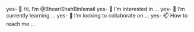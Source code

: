 yes- 👋 Hi, I’m @BhoariShahBinIsmail
yes- 👀 I’m interested in ...
yes- 🌱 I’m currently learning ...
yes- 💞️ I’m looking to collaborate on ...
yes- 📫 How to reach me ...

<!---
BhoariShahBinIsmail/BhoariShahBinIsmail is a ✨ special ✨ repository because its `README.md` (this file) appears on your GitHub profile.
You can click the Preview link to take a look at your changes.
--->
